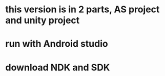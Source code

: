 # this version is in 2 parts, AS project and unity project

# run with Android studio

# download NDK and SDK
